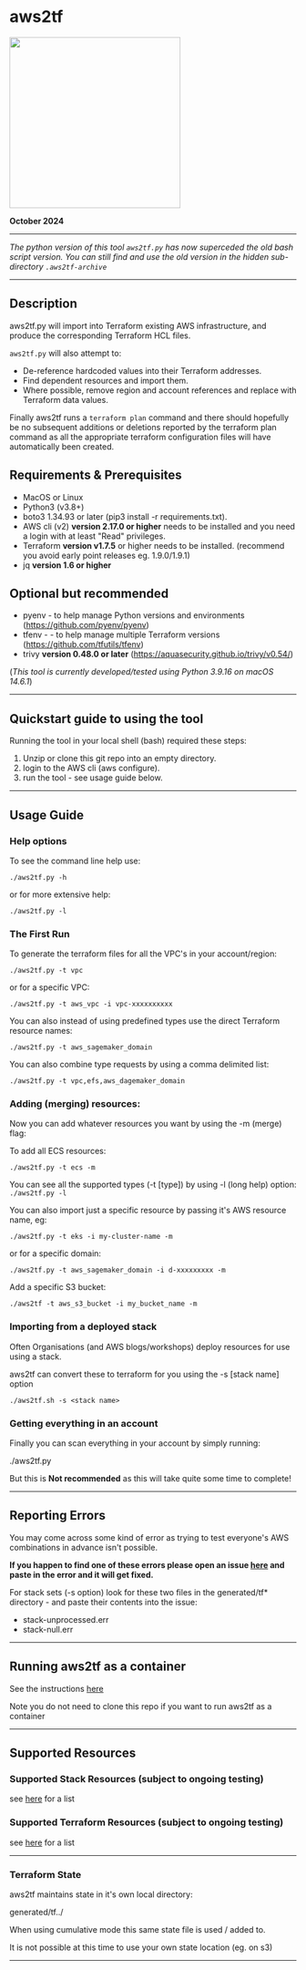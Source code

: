 # aws2tf

<img src="https://github.com/aws-samples/aws2tf/blob/python/.logos/aws2tf-small.png" width="300">

**October 2024**

----

*The python version of this tool `aws2tf.py` has now superceded the old bash script version.*
*You can still find and use the old version in the hidden sub-directory `.aws2tf-archive`*

----

## Description

aws2tf.py will import into Terraform existing AWS infrastructure, and produce the corresponding Terraform HCL files. 

`aws2tf.py` will also attempt to:

* De-reference hardcoded values into their Terraform addresses.
* Find dependent resources and import them.
* Where possible, remove region and account references and replace with Terraform data values.


Finally aws2tf runs a `terraform plan` command and there should hopefully be no subsequent additions or deletions reported by the terraform plan command as all the appropriate terraform configuration files will have automatically been created.

## Requirements & Prerequisites

+ MacOS or Linux
+ Python3 (v3.8+)
+ boto3 1.34.93 or later (pip3 install -r requirements.txt).
+ AWS cli (v2) **version 2.17.0 or higher** needs to be installed and you need a login with at least "Read" privileges.
+ Terraform **version v1.7.5** or higher needs to be installed. (recommend you avoid early point releases eg. 1.9.0/1.9.1)
+ jq **version 1.6 or higher**

## Optional but recommended

+ pyenv - to help manage Python versions and environments (https://github.com/pyenv/pyenv)
+ tfenv - - to help manage multiple Terraform versions (https://github.com/tfutils/tfenv)
+ trivy **version 0.48.0 or later**  (https://aquasecurity.github.io/trivy/v0.54/)



(*This tool is currently developed/tested using Python 3.9.16 on macOS 14.6.1*)

----

## Quickstart guide to using the tool

Running the tool in your local shell (bash) required these steps:
1. Unzip or clone this git repo into an empty directory.
2. login to the AWS cli  (aws configure).
3. run the tool - see usage guide below.

-----

## Usage Guide

### Help options

To see the command line help use:

```
./aws2tf.py -h
```

or for more extensive help:

```
./aws2tf.py -l
```

### The First Run

To generate the terraform files for all the VPC's in your account/region:

```
./aws2tf.py -t vpc
```

or for a specific VPC:

```
./aws2tf.py -t aws_vpc -i vpc-xxxxxxxxxx
```

You can also instead of using predefined types use the direct Terraform resource names:

```
./aws2tf.py -t aws_sagemaker_domain
```

You can also combine type requests by using a comma delimited list:

```
./aws2tf.py -t vpc,efs,aws_dagemaker_domain
```


### Adding (merging) resources:

Now you can add whatever resources you want by using the -m (merge) flag:

To add all ECS resources:

```
./aws2tf.py -t ecs -m
```

You can see all the supported types (-t [type]) by using -l (long help) option: `./aws2tf.py -l`

You can also import just a specific resource by passing it's AWS resource name, eg:

```
./aws2tf.py -t eks -i my-cluster-name -m
```

or for a specific domain:

```
./aws2tf.py -t aws_sagemaker_domain -i d-xxxxxxxxx -m
```

Add a specific S3 bucket:

```
./aws2tf -t aws_s3_bucket -i my_bucket_name -m
```





### Importing from a deployed stack

Often Organisations (and AWS blogs/workshops) deploy resources for use using a stack.

aws2tf can convert these to terraform for you using the -s [stack name] option

```
./aws2tf.sh -s <stack name>
```


### Getting everything in an account

Finally you can scan everything in your account by simply running:

./aws2tf.py

But this is **Not recommended** as this will take quite some time to complete!

----------


## Reporting Errors

You may come across some kind of error as trying to test everyone's AWS combinations in advance isn't possible.

**If you happen to find one of these errors please open an issue [here](https://github.com/aws-samples/aws2tf/issues) and paste in the error and it will get fixed.**

For stack sets (-s option) look for these two files in the generated/tf* directory - and paste their contents into the issue:

* stack-unprocessed.err
* stack-null.err


---

## Running aws2tf as a container

See the instructions [here](https://github.com/aws-samples/aws2tf/blob/master/README-docker.md)

Note you do not need to clone this repo if you want to run aws2tf as a container

---

## Supported Resources

### Supported Stack Resources (subject to ongoing testing)

see [here](https://github.com/aws-samples/aws2tf/blob/master/Stack-Resources.md) for a list

### Supported Terraform Resources (subject to ongoing testing)

see [here](https://github.com/aws-samples/aws2tf/blob/master/Terraform-Resources.md) for a list

----

### Terraform State

aws2tf maintains state in it's own local directory:

generated/tf.<account-number>.<region>/

When using cumulative mode this same state file is used / added to.

It is not possible at this time to use your own state location (eg. on s3)


----


